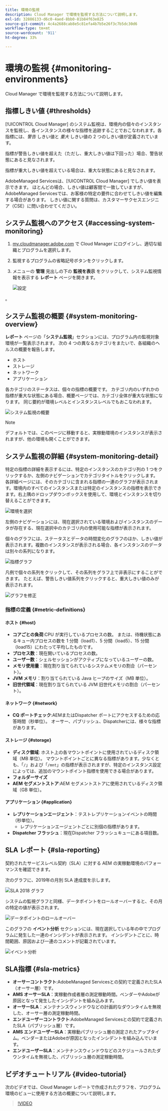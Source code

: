 ```yaml
---
title: 環境の監視
description: Cloud Manager で環境を監視する方法について説明します。
exl-id: 32886133-d6c0-4aed-8bb0-81b84f63e825
source-git-commit: 4c4a2688cab8e5c81efa4b7b5e26f3c7b5dc30d6
workflow-type: tm+mt
source-wordcount: '911'
ht-degree: 33%

---
```



# 環境の監視 {#monitoring-environments}

Cloud Manager で環境を監視する方法について説明します。

## 指標しきい値 {#thresholds}

[!UICONTROL Cloud Manager] のシステム監視は、環境内の個々のインスタンスを監視し、各インスタンスの様々な指標を追跡することでおこなわれます。各指標には、*警告* しきい値と *重大* しきい値の 2 つのしきい値が定義されています。

指標が警告しきい値を超えた（ただし、重大しきい値は下回った）場合、警告状態にあると見なされます。

指標が重大しきい値を超えている場合は、重大な状態にあると見なされます。

AdobeManaged Servicesは、[!UICONTROL Cloud Manager] でしきい値を表示できます。 ほとんどの場合、しきい値は顧客間で一致していますが、AdobeManaged Servicesでは、お客様の特定の要件に合わせてしきい値を編集する場合があります。 しきい値に関する質問は、カスタマーサクセスエンジニア（CSE）に問い合わせてください。

## システム監視へのアクセス {#accessing-system-monitoring}

1. [my.cloudmanager.adobe.com](https://my.cloudmanager.adobe.com) で Cloud Manager にログインし、適切な組織とプログラムを選択します。

1. 監視するプログラムの省略記号ボタンをクリックします。
1. メニューの **管理** 見出しの下の **監視を表示** をクリックして、システム監視情報を表示する **レポート** ページを開きます。

   ![設定](/help/assets/first-timea1.png)

。

## システム監視の概要 {#system-monitoring-overview}

**レポート** ページの「**システム監視**」セクションには、プログラム内の監視対象環境が一覧表示されます。 次の 4 つの異なるカテゴリをまたいで、各組織のヘルスの概要を報告します。

* ホスト
* ストレージ
* ネットワーク
* アプリケーション

各カテゴリのステータスは、個々の指標の概要です。 カテゴリ内のいずれかの指標が重大な状態にある場合、概要ページでは、カテゴリ全体が重大な状態になります。 同じ要約が環境レベルとインスタンスレベルでもおこなわれます。

![システム監視の概要](/help/assets/System-Monitoring-Reports.png)

>[!NOTE]
>
>デフォルトでは、このページに移動すると、実稼動環境のインスタンスが表示されますが、他の環境も開くことができます。

## システム監視の詳細 {#system-monitoring-detail}

特定の指標の詳細を表示するには、特定のインスタンスのカテゴリ列の 1 つをクリックするか、左側のナビゲーションでカテゴリタイトルをクリックします。 各詳細ページには、そのカテゴリに含まれる指標の一連のグラフが表示されます。環境内のすべてのインスタンスまたは特定のインスタンスの指標を表示できます。右上隅のドロップダウンボックスを使用して、環境とインスタンスを切り替えることができます。

![環境を選択](/help/assets/System_Monitoring1.png)

左側のナビゲーションには、現在選択されている環境およびインスタンスのデータが存在する、現在選択中のカテゴリ内の使用可能な指標が表示されます。

個々のグラフには、ステータスとデータの時間変化のグラフのほか、しきい値が表示されます。複数のインスタンスが表示される場合、各インスタンスのデータは別々の系列になります。

![指標グラフ](/help/assets/Monitoring_Graphs1.png)

凡例で個々の系列をクリックして、その系列をグラフ上で非表示にすることができます。
たとえば、警告しきい値系列をクリックすると、重大しきい値のみが表示されます。

![グラフを修正](/help/assets/Monitoring_Graphs2.png)

### 指標の定義 {#metric-definitions}

#### ホスト {#host}

* **コアごとの負荷**:CPU が実行しているプロセスの数。 または、待機状態にあるキュー内プロセスの数を 1 分間（load1）、5 分間（load5）、15 分間（load15）にわたって平均したものです。
* **プロセス数**：現在開いているプロセスの数。
* **ユーザー数**：シェルセッションがアクティブになっているユーザーの数。
* **メモリ使用量**：現在割り当てられているシステムメモリの割合（パーセント）。
* **JVM メモリ**：割り当てられている Java ヒープのサイズ（MB 単位）。
* **旧世代領域**：現在割り当てられている JVM 旧世代メモリの割合（パーセント）。

#### ネットワーク {#network}

* **CQ ポートチェック**:AEMまたはDispatcher ポートにアクセスするための応答時間（秒単位）。 オーサー、パブリッシュ、Dispatcherには、様々な指標があります。

#### ストレージ {#storage}

* **ディスク領域**: ホスト上の各マウントポイントに使用されているディスク領域（MB 単位）。 マウントポイントごとに異なる指標があります。少なくとも、「`/`」および「`/mnt`」の指標が表示されますが、特定のインスタンス設定によっては、追加のマウントポイント指標を使用できる場合があります。
* **フォルダーサイズ**
* **AEM セグメントストア**:AEM セグメントストアに使用されているディスク領域（GB 単位）。

#### アプリケーション {#application}

* **レプリケーションエージェント**：テストレプリケーションイベントの時間（秒単位）。
   * レプリケーションエージェントごとに別個の指標があります。
* **Dispatcher フラッシュ**：現在Dispatcher フラッシュキューにある項目数。

## SLA レポート {#sla-reporting}

契約されたサービスレベル契約（SLA）に対する AEM の実稼動環境のパフォーマンスを確認できます。

次のグラフに、2019年の月別 SLA 達成度を示します。

![SLA 2018 グラフ](/help/assets/SLA-Reports-one.png)

システムの監視グラフと同様、データポイントをロールオーバーすると、その月の特定の値が表示されます。

![データポイントのロールオーバー](/help/assets/SLA-Reports-two.png)

このグラフの **イベント分析** セクションには、現在選択している年の中でプログラムに発生した一連のインシデントが表示されます。 インシデントごとに、時間範囲、原因および一連のコメントが記載されています。

![イベント分析](/help/assets/sla-reporting3.png)

## SLA指標 {#sla-metrics}

* **オーサーコントラクト**:AdobeManaged Servicesとの契約で定義されたSLA（オーサー層）です。
* **AMS オーサーSLA**：実稼動作成者層の測定稼動時間。ベンダーやAdobeが原因となって発生したインシデントを組み込みます。
* **オーサーSLA**：メンテナンスウィンドウなどの計画的なダウンタイムを無視した、オーサー層の測定稼動時間。
* **エンドユーザーコントラクト**:AdobeManaged Servicesとの契約で定義されたSLA（パブリッシュ層）です。
* **AMS エンドユーザーSLA**：実稼動パブリッシュ層の測定されたアップタイム。ベンダーまたはAdobeが原因となったインシデントを組み込んでいます。
* **エンドユーザーSLA**：メンテナンスウィンドウなどのスケジュールされたダウンタイムを無視した、パブリッシュ層の測定稼動時間。

## ビデオチュートリアル {#video-tutorial}

次のビデオでは、Cloud Manager レポートで作成されたグラフを、プログラム環境のビューに使用する方法の概要について説明します。

>[!VIDEO](https://video.tv.adobe.com/v/26315/)
